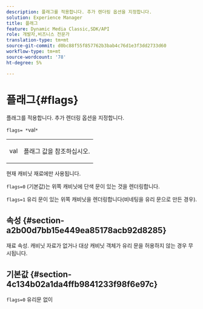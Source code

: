 ```yaml
---
description: 플래그를 적용합니다. 추가 렌더링 옵션을 지정합니다.
solution: Experience Manager
title: 플래그
feature: Dynamic Media Classic,SDK/API
role: 개발자,비즈니스 전문가
translation-type: tm+mt
source-git-commit: d0bc88f55f857762b3bab4c76d1e3f3dd2733d60
workflow-type: tm+mt
source-wordcount: '78'
ht-degree: 5%

---
```



# 플래그{#flags}

플래그를 적용합니다. 추가 렌더링 옵션을 지정합니다.

`flags= *`val`*`

<table id="simpletable_00B21BD9E47E4D2FB0042CB507431916"> 
 <tr class="strow"> 
  <td class="stentry"> <p><span class="varname"> val</span> </p> </td> 
  <td class="stentry"> <p>플래그 값을 참조하십시오. </p></td> 
 </tr> 
</table>

현재 캐비닛 재료에만 사용됩니다.

`flags=0` (기본값)는 위쪽 캐비닛에 단색 문이 있는 것을 렌더링합니다.

`flags=1` 유리 문이 있는 위쪽 캐비닛을 렌더링합니다(비네팅을 유리 문으로 만든 경우).

## 속성 {#section-a2b00d7bb15e449ea85178acb92d8285}

재료 속성. 캐비닛 자료가 없거나 대상 캐비닛 객체가 유리 문을 허용하지 않는 경우 무시됩니다.

## 기본값 {#section-4c134b02a1da4ffb9841233f98f6e97c}

`flags=0` 유리문 없이
